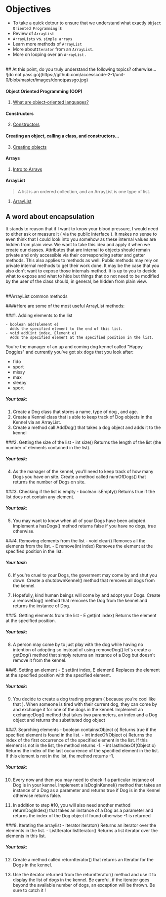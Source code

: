 # Objectives
- To take a quick detour to ensure that we  understand what exactly `Object Oriented Programming` is
- Review of `ArrayList`
- `ArrayLists` vs. `simple arrays`
- Learn more methods of `ArrayList`
- More about`Iterator` from an `ArrayList`.
- More on looping over an `ArrayList` .


<br />
## At this point, do you truly understand the following topics? otherwise...
<br />
![do not pass go](https://github.com/accesscode-2-1/unit-0/blob/master/images/donotpassgo.jpg)

#### Object Oriented Programming (OOP)

1. [What are object-oriented languages?](https://www.youtube.com/watch?v=SS-9y0H3Si8)

#### Constructors

2. [Constructors](https://www.youtube.com/watch?v=tPFuVRbUTwA&list=PLFE2CE09D83EE3E28&index=17)

#### Creating an object, calling a class, and constructors...

3. [Creating objects](https://www.youtube.com/watch?v=XznNdY3Bfvg)

#### Arrays

1. [ Intro to Arrays ](https://www.youtube.com/watch?v=L06uGnF4IpY&list=PLFE2CE09D83EE3E28&index=27)

#### ArrayList

> A list is an ordered collection, and an ArrayList is one type of list.

1. [ArrayList](http://www.lynda.com/Java-tutorials/Using-ArrayLists/184457/374321-4.html)


## A word about encapsulation
It stands to reason that if I want to know your blood pressure, I would need to either ask or measure it ( via the public interface ).
It makes no sense to even think that I could look into you somehow as these internal values are hidden from plain view.
We want to take this idea and apply it when we create our classes. Attributes that are internal to objects should remain private and only
accessible via their corresponding setter and getter methods. This also applies to methods as well. Public methods may rely on private internal methods
to get their work done. It may be the case that you also don't want to expose those internals method. It is up to you to decide what to expose and 
what to hide but things that do not need to be modified by the user of the class should, in general, be hidden from plain view.


<br />
##ArrayList common methods

####Here are some of the most useful ArrayList methods:

###1. Adding elements to the list

    - boolean add(Element e)
      Adds the specified element to the end of this list.
    - void add(int index, Element e)
      Adds the specified element at the specified position in the list.

You're the manager of an up and coming dog kennel called "Happy Doggies"  and currently you've got six dogs that you look after:
* fido
* sport
* missy
* max
* sleepy
* sport

##### Your task:
1. Create a Dog class that stores a name, type of dog , and age.  
2. Create a Kennel class that is able to keep track of Dog objects in the Kennel via an ArrayList. 
3. Create a method call AddDog() that takes a dog object and adds it to the kennel

###2. Getting the size of the list
     - int size()
       Returns the length of the list (the number of elements contained in the list).

##### Your task:
4. As the manager of the kennel, you'll need to keep track of how many Dogs you have on site.
   Create a method called numOfDogs() that returns the number of Dogs on site.

###3. Checking if the list is empty
     - boolean isEmpty()
       Returns true if the list does not contain any element.

##### Your task:
5. You may want to know when all of your Dogs have been adopted. Implement a hasDogs() method returns false if you have no dogs, true otherwise.

###4. Removing elements from the list
    - void clear()
      Removes all the elements from the list.
    - E remove(int index)
      Removes the element at the specified position in the list.

##### Your task:
6. If you're cruel to your Dogs, the goverment may come by and shut you down.
   Create a shutdownKennel() method that removes all dogs from the kennel.

7. Hopefully, kind human beings will come by and adopt your Dogs. 
   Create a removeDog() method that removes the Dog from the kennel and returns the instance of Dog. 

###5. Getting elements from the list
     - E get(int index)
       Returns the element at the specified position.

##### Your task:
8. A person may come by to just play with the dog while having no intention of adopting so instead of using removeDog() let's create a getDog() method that 
   simply returns an instance of a Dog but doesn't remove it from the kennel.

###6. Setting an element
     - E set(int index, E element)
       Replaces the element at the specified position with the specified element.

##### Your task:
9. You decide to create a dog trading program ( because you're cool like that ). When someone is tired with their current dog, they can come by and exchange it for one 
   of the dogs in the kennel. Implement an exchangeDog() method that takes two parameters, an index and a Dog object and returns the substituted dog object

###7. Searching elements
     - boolean contains(Object o)
       Returns true if the specified element is found in the list.
     - int indexOf(Object o)
       Returns the index of the first occurrence of the specified element in the list. If this element is not in the list, the method returns -1.
     - int lastIndexOf(Object o)
       Returns the index of the last occurrence of the specified element in the list. If this element is not in the list, the method returns -1.

##### Your task:
10. Every now and then you may need to check if a particular instance of Dog is in your kennel. Implement a isDogInKennel() method that takes an instance of a Dog as a parameter
and returns true if Dog is in the Kennel otherwise returns false.

11. In addition to step #10, you will also need another method returnDogIndex() that takes an instance of a Dog as a parameter and returns the index of the Dog object if 
    found otherwise -1 is returned


###8. Iterating the arraylist
     - Iterator iterator()
       Returns an iterator over the elements in the list.
     - ListIterator listIterator()
       Returns a list iterator over the elements in this list.

##### Your task:
12. Create a method called returnIterator() that returns an Iterator for the Dogs in the kennel. 

13. Use the iterator returned from the returnIterator() method and use it to display the list of dogs in the kennel. Be careful, if the iterator goes beyond the available
number of dogs, an exception will be thrown. Be sure to catch it !


